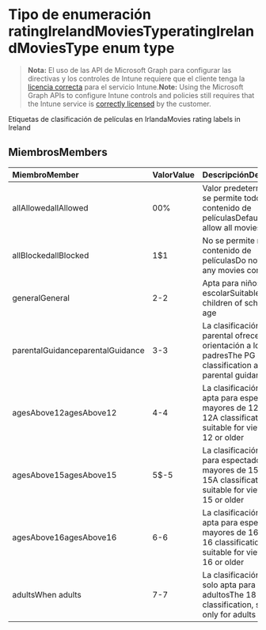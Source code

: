 # <a name="ratingirelandmoviestype-enum-type"></a><span data-ttu-id="51ea9-101">Tipo de enumeración ratingIrelandMoviesType</span><span class="sxs-lookup"><span data-stu-id="51ea9-101">ratingIrelandMoviesType enum type</span></span>

> <span data-ttu-id="51ea9-102">**Nota:** El uso de las API de Microsoft Graph para configurar las directivas y los controles de Intune requiere que el cliente tenga la [licencia correcta](https://go.microsoft.com/fwlink/?linkid=839381) para el servicio Intune.</span><span class="sxs-lookup"><span data-stu-id="51ea9-102">**Note:** Using the Microsoft Graph APIs to configure Intune controls and policies still requires that the Intune service is [correctly licensed](https://go.microsoft.com/fwlink/?linkid=839381) by the customer.</span></span>

<span data-ttu-id="51ea9-103">Etiquetas de clasificación de películas en Irlanda</span><span class="sxs-lookup"><span data-stu-id="51ea9-103">Movies rating labels in Ireland</span></span>
## <a name="members"></a><span data-ttu-id="51ea9-104">Miembros</span><span class="sxs-lookup"><span data-stu-id="51ea9-104">Members</span></span>
|<span data-ttu-id="51ea9-105">Miembro</span><span class="sxs-lookup"><span data-stu-id="51ea9-105">Member</span></span>|<span data-ttu-id="51ea9-106">Valor</span><span class="sxs-lookup"><span data-stu-id="51ea9-106">Value</span></span>|<span data-ttu-id="51ea9-107">Descripción</span><span class="sxs-lookup"><span data-stu-id="51ea9-107">Description</span></span>|
|:---|:---|:---|
|<span data-ttu-id="51ea9-108">allAllowed</span><span class="sxs-lookup"><span data-stu-id="51ea9-108">allAllowed</span></span>|<span data-ttu-id="51ea9-109">0</span><span class="sxs-lookup"><span data-stu-id="51ea9-109">0%</span></span>|<span data-ttu-id="51ea9-110">Valor predeterminado, se permite todo el contenido de películas</span><span class="sxs-lookup"><span data-stu-id="51ea9-110">Default value, allow all movies content</span></span>|
|<span data-ttu-id="51ea9-111">allBlocked</span><span class="sxs-lookup"><span data-stu-id="51ea9-111">allBlocked</span></span>|<span data-ttu-id="51ea9-112">1</span><span class="sxs-lookup"><span data-stu-id="51ea9-112">$1</span></span>|<span data-ttu-id="51ea9-113">No se permite ningún contenido de películas</span><span class="sxs-lookup"><span data-stu-id="51ea9-113">Do not allow any movies content</span></span>|
|<span data-ttu-id="51ea9-114">general</span><span class="sxs-lookup"><span data-stu-id="51ea9-114">General</span></span>|<span data-ttu-id="51ea9-115">2</span><span class="sxs-lookup"><span data-stu-id="51ea9-115">-2</span></span>|<span data-ttu-id="51ea9-116">Apta para niños en edad escolar</span><span class="sxs-lookup"><span data-stu-id="51ea9-116">Suitable for children of school going age</span></span>|
|<span data-ttu-id="51ea9-117">parentalGuidance</span><span class="sxs-lookup"><span data-stu-id="51ea9-117">parentalGuidance</span></span>|<span data-ttu-id="51ea9-118">3</span><span class="sxs-lookup"><span data-stu-id="51ea9-118">-3</span></span>|<span data-ttu-id="51ea9-119">La clasificación de guía parental ofrece orientación a los padres</span><span class="sxs-lookup"><span data-stu-id="51ea9-119">The PG classification advises parental guidance</span></span>|
|<span data-ttu-id="51ea9-120">agesAbove12</span><span class="sxs-lookup"><span data-stu-id="51ea9-120">agesAbove12</span></span>|<span data-ttu-id="51ea9-121">4</span><span class="sxs-lookup"><span data-stu-id="51ea9-121">-4</span></span>|<span data-ttu-id="51ea9-122">La clasificación 12A es apta para espectadores mayores de 12 años</span><span class="sxs-lookup"><span data-stu-id="51ea9-122">The 12A classification is suitable for viewers of 12 or older</span></span>|
|<span data-ttu-id="51ea9-123">agesAbove15</span><span class="sxs-lookup"><span data-stu-id="51ea9-123">agesAbove15</span></span>|<span data-ttu-id="51ea9-124">5</span><span class="sxs-lookup"><span data-stu-id="51ea9-124">$-5</span></span>|<span data-ttu-id="51ea9-125">La clasificación 15A es para espectadores mayores de 15 años</span><span class="sxs-lookup"><span data-stu-id="51ea9-125">The 15A classification is suitable for viewers of 15 or older</span></span>|
|<span data-ttu-id="51ea9-126">agesAbove16</span><span class="sxs-lookup"><span data-stu-id="51ea9-126">agesAbove16</span></span>|<span data-ttu-id="51ea9-127">6</span><span class="sxs-lookup"><span data-stu-id="51ea9-127">-6</span></span>|<span data-ttu-id="51ea9-128">La clasificación 16 es apta para espectadores mayores de 16 años</span><span class="sxs-lookup"><span data-stu-id="51ea9-128">The 16 classification is suitable for viewers of 16 or older</span></span>|
|<span data-ttu-id="51ea9-129">adults</span><span class="sxs-lookup"><span data-stu-id="51ea9-129">When adults</span></span>|<span data-ttu-id="51ea9-130">7</span><span class="sxs-lookup"><span data-stu-id="51ea9-130">-7</span></span>|<span data-ttu-id="51ea9-131">La clasificación 18 es solo apta para adultos</span><span class="sxs-lookup"><span data-stu-id="51ea9-131">The 18 classification, suitable only for adults</span></span>|



